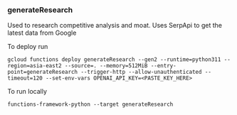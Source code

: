 ### generateResearch

Used to research competitive analysis and moat.
Uses SerpApi to get the latest data from Google

To deploy run

```commandline
gcloud functions deploy generateResearch --gen2 --runtime=python311 --region=asia-east2 --source=. --memory=512MiB --entry-point=generateResearch --trigger-http --allow-unauthenticated --timeout=120 --set-env-vars OPENAI_API_KEY=<PASTE_KEY_HERE>
```


To run locally
```commandline
functions-framework-python --target generateResearch
```